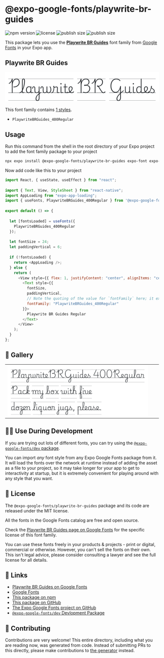 # @expo-google-fonts/playwrite-br-guides

![npm version](https://flat.badgen.net/npm/v/@expo-google-fonts/playwrite-br-guides)
![license](https://flat.badgen.net/github/license/expo/google-fonts)
![publish size](https://flat.badgen.net/packagephobia/install/@expo-google-fonts/playwrite-br-guides)
![publish size](https://flat.badgen.net/packagephobia/publish/@expo-google-fonts/playwrite-br-guides)

This package lets you use the [**Playwrite BR Guides**](https://fonts.google.com/specimen/Playwrite+BR+Guides) font family from [Google Fonts](https://fonts.google.com/) in your Expo app.

## Playwrite BR Guides

![Playwrite BR Guides](./font-family.png)

This font family contains [1 styles](#-gallery).

- `PlaywriteBRGuides_400Regular`

## Usage

Run this command from the shell in the root directory of your Expo project to add the font family package to your project

```sh
npx expo install @expo-google-fonts/playwrite-br-guides expo-font expo-app-loading
```

Now add code like this to your project

```js
import React, { useState, useEffect } from "react";

import { Text, View, StyleSheet } from "react-native";
import AppLoading from "expo-app-loading";
import { useFonts, PlaywriteBRGuides_400Regular } from '@expo-google-fonts/playwrite-br-guides';

export default () => {

  let [fontsLoaded] = useFonts({
    PlaywriteBRGuides_400Regular
  });

  let fontSize = 24;
  let paddingVertical = 6;

  if (!fontsLoaded) {
    return <AppLoading />;
  } else {
    return (
      <View style={{ flex: 1, justifyContent: "center", alignItems: "center" }}>
        <Text style={{
          fontSize,
          paddingVertical,
          // Note the quoting of the value for `fontFamily` here; it expects a string!
          fontFamily: "PlaywriteBRGuides_400Regular"
        }}>
          Playwrite BR Guides Regular
        </Text>
      </View>
    );
  }
};
```

## 🔡 Gallery


||||
|-|-|-|
|![PlaywriteBRGuides_400Regular](./PlaywriteBRGuides_400Regular.ttf.png)||||


## 👩‍💻 Use During Development

If you are trying out lots of different fonts, you can try using the [`@expo-google-fonts/dev` package](https://github.com/expo/google-fonts/tree/master/font-packages/dev#readme).

You can import _any_ font style from any Expo Google Fonts package from it. It will load the fonts over the network at runtime instead of adding the asset as a file to your project, so it may take longer for your app to get to interactivity at startup, but it is extremely convenient for playing around with any style that you want.


## 📖 License

The `@expo-google-fonts/playwrite-br-guides` package and its code are released under the MIT license.

All the fonts in the Google Fonts catalog are free and open source.

Check the [Playwrite BR Guides page on Google Fonts](https://fonts.google.com/specimen/Playwrite+BR+Guides) for the specific license of this font family.

You can use these fonts freely in your products & projects - print or digital, commercial or otherwise. However, you can't sell the fonts on their own. This isn't legal advice, please consider consulting a lawyer and see the full license for all details.

## 🔗 Links

- [Playwrite BR Guides on Google Fonts](https://fonts.google.com/specimen/Playwrite+BR+Guides)
- [Google Fonts](https://fonts.google.com/)
- [This package on npm](https://www.npmjs.com/package/@expo-google-fonts/playwrite-br-guides)
- [This package on GitHub](https://github.com/expo/google-fonts/tree/master/font-packages/playwrite-br-guides)
- [The Expo Google Fonts project on GitHub](https://github.com/expo/google-fonts)
- [`@expo-google-fonts/dev` Devlopment Package](https://github.com/expo/google-fonts/tree/master/font-packages/dev)

## 🤝 Contributing

Contributions are very welcome! This entire directory, including what you are reading now, was generated from code. Instead of submitting PRs to this directly, please make contributions to [the generator](https://github.com/expo/google-fonts/tree/master/packages/generator) instead.
